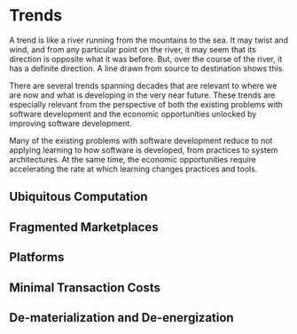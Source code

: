 # Trends

A trend is like a river running from the mountains to the sea. It may twist and wind, and from any particular point on the river, it may seem that its direction is opposite what it was before. But, over the course of the river, it has a definite direction. A line drawn from source to destination shows this.

There are several trends spanning decades that are relevant to where we are now and what is developing in the very near future. These trends are especially relevant from the perspective of both the existing problems with software development and the economic opportunities unlocked by improving software development.

Many of the existing problems with software development reduce to not applying learning to how software is developed, from practices to system architectures. At the same time, the economic opportunities require accelerating the rate at which learning changes practices and tools.

## Ubiquitous Computation

## Fragmented Marketplaces

## Platforms

## Minimal Transaction Costs

## De-materialization and De-energization
